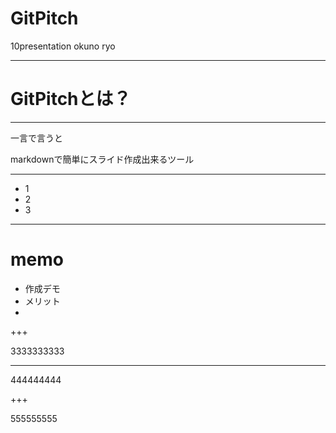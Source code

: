 # GitPitch
10presentation
okuno ryo

---

# GitPitchとは？
---

一言で言うと

markdownで簡単にスライド作成出来るツール

---

* 1
* 2
* 3
---

# memo

* 作成デモ
* メリット
* 

+++

3333333333

---

444444444

+++

555555555
